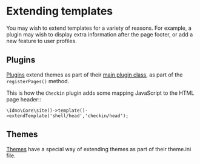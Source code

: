 # Extending templates

You may wish to extend templates for a variety of reasons. For example, a plugin may wish to display extra information
after the page footer, or add a new feature to user profiles.

## Plugins

[Plugins](../plugins/index.md) extend themes as part of their [main plugin class](../plugins/class.md),
as part of the `registerPages()` method.

This is how the `Checkin` plugin adds some mapping JavaScript to the HTML page header::

    \Idno\Core\site()->template()->extendTemplate('shell/head','checkin/head');

## Themes

[Themes](../themes/index.md) have a special way of extending themes as part of their theme.ini file.